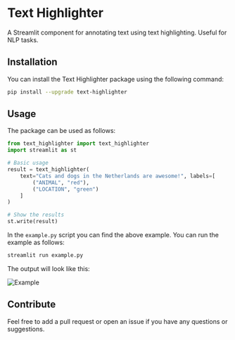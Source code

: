 # Text Highlighter

A Streamlit component for annotating text using text highlighting. Useful for NLP tasks.

## Installation

You can install the Text Highlighter package using the following command:

```bash
pip install --upgrade text-highlighter
```

## Usage

The package can be used as follows:

```python
from text_highlighter import text_highlighter
import streamlit as st

# Basic usage
result = text_highlighter(
    text="Cats and dogs in the Netherlands are awesome!", labels=[
        ("ANIMAL", "red"),
        ("LOCATION", "green")
    ]
)

# Show the results
st.write(result)
```

In the `example.py` script you can find the above example. You can run the example as follows:

```bash
streamlit run example.py
```

The output will look like this:

![Example](img/example.png)

## Contribute

Feel free to add a pull request or open an issue if you have any questions or suggestions.
